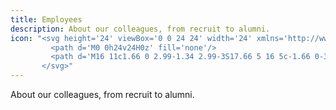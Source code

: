```yaml
---
title: Employees
description: About our colleagues, from recruit to alumni.
icon: "<svg height='24' viewBox='0 0 24 24' width='24' xmlns='http://www.w3.org/2000/svg'>
         <path d='M0 0h24v24H0z' fill='none'/>
         <path d='M16 11c1.66 0 2.99-1.34 2.99-3S17.66 5 16 5c-1.66 0-3 1.34-3 3s1.34 3 3 3zm-8 0c1.66 0 2.99-1.34 2.99-3S9.66 5 8 5C6.34 5 5 6.34 5 8s1.34 3 3 3zm0 2c-2.33 0-7 1.17-7 3.5V19h14v-2.5c0-2.33-4.67-3.5-7-3.5zm8 0c-.29 0-.62.02-.97.05 1.16.84 1.97 1.97 1.97 3.45V19h6v-2.5c0-2.33-4.67-3.5-7-3.5z'/>
       </svg>"
---
```

About our colleagues, from recruit to alumni.
